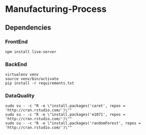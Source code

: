# Manufacturing-Process

## Dependencies
### FrontEnd
```
npm install live-server
```

### BackEnd
```
virtualenv venv
source venv/bin/activate
pip install -r requirements.txt

```

### DataQuality
```
sudo su - -c "R -e \"install.packages('caret', repos = 'http://cran.rstudio.com/')\""
sudo su - -c "R -e \"install.packages('e1071', repos = 'http://cran.rstudio.com/')\""
sudo su - -c "R -e \"install.packages('randomForest', repos = 'http://cran.rstudio.com/')\""
```